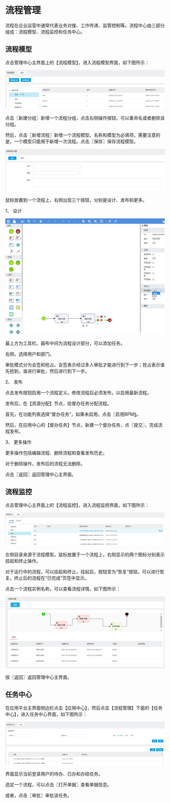 # 流程管理

流程在企业运营中通常代表业务对接、工作传递、监管控制等。流程中心由三部分组成：流程模型、流程监控和任务中心。

## 流程模型

点击管理中心主界面上的【流程模型】，进入流程模型界面，如下图所示：

![](/articles/application/5-/images/image56.png) 




 
点击〖新建分组〗新增一个流程分组，点击右侧操作按钮，可以重命名或者删除该分组。

然后，点击〖新增流程〗新增一个流程模型。名称和模型为必填项，需要注意的是，一个模型只能用于新增一次流程。点击〖保存〗保存流程模型。

![](/articles/application/5-/images/image57.png) 




 
鼠标放置到一个流程上，右侧出现三个按钮，分别是设计、发布和更多。

1、	设计

![](/articles/application/5-/images/image58.png) 




 
最上方为工具栏。画布中间为流程设计部分，可以添加任务。

右侧，选择用户和部门。

审批模式分为会签和抢占。会签表示经过多人审批才能进行到下一步；抢占表示谁先抢到，谁进行审批，然后进行到下一步。

2、	发布

点击发布按钮启用一个流程定义。修改流程后必须发布，以启用最新流程。

发布后，在【资源分配】节点，给督办任务分配流程。

首先，在功能列表选择“督办任务”，如果未启用，点击〖启用BPM〗。

然后，在应用中心的【督办任务】节点，新建一个督办任务，点〖提交〗，完成流程发布。

3、	更多操作

更多操作包括编辑流程、删除流程和查看发布历史。

对于删除操作，发布后的流程无法删除。

点击〖返回〗返回管理中心主界面。

## 流程监控

点击管理中心主界面上的【流程监控】，进入流程监控界面，如下图所示：

![](/articles/application/5-/images/image59.png) 




 
左侧目录来源于流程模型。鼠标放置于一个流程上，右侧显示的两个图标分别表示挂起和终止操作。

对于运行中的流程，可以挂起和终止。挂起后，按钮变为“恢复”按钮，可以进行恢复。终止后的流程在“已完成”页签中显示。

点击一个流程实例名称，可以查看流程详情，如下图所示：

![](/articles/application/5-/images/image60.png) 




 

按〖返回〗返回管理中心主界面。

## 任务中心

在应用平台主界面侧边栏点击【应用中心】，然后点击【流程管理】下面的【任务中心】，进入任务中心界面，如下图所示：

![](/articles/application/5-/images/image61.png) 




 
界面显示当前登录用户的待办、已办和办结任务。

选定一个流程，可以点击〖打开单据〗查看单据信息。

或者，点击〖审批〗审批该任务。
